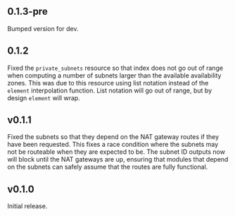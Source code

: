 ## 0.1.3-pre

Bumped version for dev.

## 0.1.2

Fixed the `private_subnets` resource so that index does not go out of range when
computing a number of subnets larger than the available availability zones.
This was due to this resource using list notation instead of the `element`
interpolation function. List notation will go out of range, but by design
`element` will wrap.

## v0.1.1

Fixed the subnets so that they depend on the NAT gateway routes if they have
been requested. This fixes a race condition where the subnets may not be
routeable when they are expected to be. The subnet ID outputs now will block
until the NAT gateways are up, ensuring that modules that depend on the subnets
can safely assume that the routes are fully functional.

## v0.1.0

Initial release.
